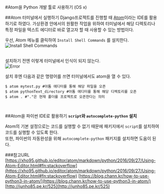 #Atom을 Python 개발 툴로 사용하기 (OS x)

##Atom 터미널에서 실행하기
Django프로젝트를 진행할 때 [Atom](https://atom.io/)이라는 IDE를 활용하기로 하였다. 가상환경 안에서의 원활한 작업을 위하여 터미널에서 해당 디렉토리나 특정 파일을 텍스트 에디터로 바로 열고자 할 때 사용할 수 있는 방법이다.

우선, Atom 메뉴를 클릭하여 `Install Shell Commands` 를 설치한다.<br>
![Install Shell Commands](https://68.media.tumblr.com/b9ad325b57bba41084ac7a4c777ac5d7/tumblr_okby5mWwOV1v80c66o2_400.png)<br><br>

설치하기 전엔 이렇게 터미널에서 인식이 되지 않는다.<br>
![Error](https://68.media.tumblr.com/015dc5fc1e771e74db8b06b3778b8368/tumblr_okby5mWwOV1v80c66o1_400.png)

설치 후엔 다음과 같은 명령어를 쓰면 터미널에서도 atom을 열 수 있다.

```
$ atom mytest.py #아톰 에디터를 통해 해당 파일을 오픈
$ atom pythonText_directory #아톰 에디터를 통해 해당 디렉토리를 오픈
$ atom . #"."은 현재 폴더를 프로젝트로 오픈한다는 의미
```
<br>

##Atom을 파이썬 IDE로 활용하기
**`script`와 `autocomplete-python` 설치**

Atom의 기본 설정으로는 코드를 실행할 수 없기 때문에 패키지에서 `script`를 설치하여 코드를 실행할 수 있도록 한다.<br>
또한, 파이썬의 자동완성을 위해 `autocomplete-python` 패키지를 설치하면 도움이 된다.


###참고URL<br>
[https://xho95.github.io/editor/atom/markdown/python/2016/09/27/Using-Atom-Editor.html#fn:stackoverflow](https://xho95.github.io/editor/atom/markdown/python/2016/09/27/Using-Atom-Editor.html#fn:stackoverflow)
[https://blog.chann.kr/how-to-use-python3-in-atom/](https://blog.chann.kr/how-to-use-python3-in-atom/)
[http://junho85.pe.kr/525](http://junho85.pe.kr/525)
